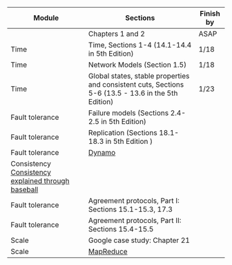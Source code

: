 |Module | Sections | Finish by | 
|----------|----------|-----------|
|| Chapters 1 and 2 | ASAP | 
|Time | Time, Sections 1-4  (14.1-14.4 in 5th Edition) | 1/18 |
|Time | Network Models (Section 1.5) | 1/18 | 
|Time | Global states, stable properties and consistent cuts, Sections 5-6 (13.5 - 13.6 in the 5th Edition) | 1/23 | 
|Fault tolerance|Failure models (Sections 2.4-2.5 in 5th Edition) | |
|Fault tolerance | Replication (Sections 18.1-18.3 in 5th Edition ) | | 
|Fault tolerance | [Dynamo](http://s3.amazonaws.com/AllThingsDistributed/sosp/amazon-dynamo-sosp2007.pdf) | | 
|Consistency  [Consistency explained through baseball](http://research.microsoft.com/pubs/206913/ConsistencyAndBaseballCACMAccepted.pdf) | | 
|Fault tolerance | Agreement protocols, Part I: Sections 15.1-15.3, 17.3| | 
|Fault tolerance | Agreement protocols, Part II: Sections 15.4-15.5| |
|Scale|Google case study: Chapter 21 | |
|Scale|[MapReduce](https://static.googleusercontent.com/media/research.google.com/en/archive/mapreduce-osdi04.pdf) | |
